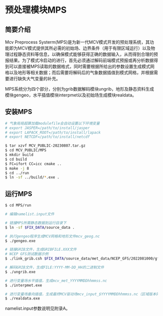 # 预处理模块MPS
## 简要介绍 

Mcv Preprocess Systerm(MPS)是为新一代MCV模式开发的预处理系统，其功能即为MCV模式提供其所必需的初始场、边界条件（用于有限区域运行）以及物理过程静态资料等信息，以确保模式能够获得正确的数据输入，从而得到合理的预报结果。为了模式冷启动的进行，首先必须通过解码前端模式预报或再分析数据得到可以直接被MPS读取的数据格式，同时需要根据所给出的参数设置生成模式网格以及地形等相关数据；而后需要将解码后的气象数据插值到模式网格，并根据需要进行缺失大气变量的补充。

MPS系统分为四个部分，分别为grib数据解码模块ungrib，地形及静态资料生成模块gengeo，水平插值模块interpmet以及初始场生成模块realdata。

## 安装MPS

```bash
# 气象局局超算加载modulefile会自动设置以下环境变量
# export JASPER=/path/to/install/jasper
# export LAPACK_ROOT=/path/to/install/lapack
# export NETCDF=/path/to/install/netcdf   

$ tar xzvf MCV_PUBLIC-20230807.tar.gz
$ cd MCV_PUBLIC/MPS
$ mkdir build
$ cd build
$ FC=ifort CC=icc cmake ..
$ make -j 8
$ cd ../run
$ ln -sf ../build/*.exe .
```

## 运行MPS

```bash
$ cd MPS/run

# 编辑namelist.input文件

# 链接MPS所需静态数据到运行目录下
$ ln -sf $FIX_DATA/source_data .

# 执行gengeo程序生成MCV网格和地形文件mcv_geog.nc
$ ./gengeo.exe

# 链接GRIB文件，生成GRIBFILE.XXX文件
# NCEP GFS测试数据示例
$ ./link_grib.csh $FIX_DATA/source_data/met_data/NCEP_GFS/2022081000/gfs.t00z.pgrb2.0p50.f000

# 解码GRIB文件，生成FILE:YYYY-MM-DD_HH的二进制文件
$ ./ungrib.exe

# 进行变量场水平插值，生成mcv_met_YYYYMMDDhhmmss.nc
$ ./interpmet.exe

# 进行变量场垂向插值，生成最终MCV驱动场mcv_input_$YYYYMMDDhhmmss.nc（区域版本同时生成侧边界条件数据）
$ ./realdata.exe
```

namelist.input参数说明见附录A。



